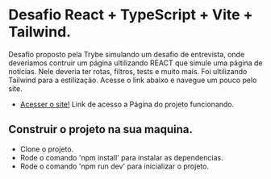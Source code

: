 # Desafio React + TypeScript + Vite + Tailwind.

Desafio proposto pela Trybe simulando um desafio de entrevista, onde deveriamos contruir um página ultilizando REACT que simule uma página de notícias. Nele deveria ter rotas, filtros, tests e muito mais. Foi ultilizando Tailwind para a estilização. Acesse o link abaixo e navegue um pouco pelo site.

- [Acesser o site!](https://amorimgs.github.io/Desafio-React) Link de acesso a Página do projeto funcionando.

## Construir o projeto na sua maquina.

- Clone o projeto.
- Rode o comando 'npm install' para instalar as dependencias.
- Rode o comando 'npm run dev' para inicializar o projeto.
